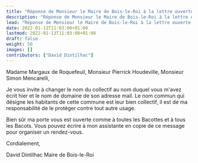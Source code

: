 ```yaml
---
title: "Réponse de Monsieur le Maire de Bois-le-Roi à la lettre ouverte n°1"
description: "Réponse de Monsieur le Maire de Bois-le-Roi à la lettre ouverte n°1"
lead: "Réponse de Monsieur le Maire de Bois-le-Roi à la lettre ouverte n°1"
date: 2022-01-13T11:03:00+01:00
lastmod: 2022-01-13T11:03:00+01:00
draft: false
weight: 50
images: []
contributors: ["David Dintilhac"]
---
```


Madame Margaux de Roquefeuil, 
Monsieur Pierrick Houdeville, 
Monsieur Simon Mencarelli,

Je vous invite à changer le nom du collectif au nom duquel vous m'avez écrit hier et le nom de domaine de son adresse mail.
Le nom commun qui désigne les habitants de cette commune est leur bien collectif, il est de ma responsabilité de le protéger contre tout autre usage.

Bien sûr ma porte vous est ouverte comme à toutes les Bacottes et à tous les Bacots.
Vous pouvez écrire à mon assistante en copie de ce message pour organiser un rendez-vous.

Cordialement,

David Dintilhac
Maire de Bois-le-Roi
